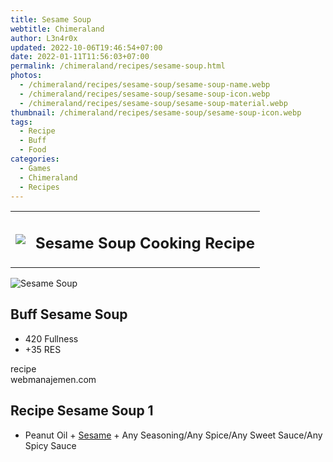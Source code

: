 ```yaml
---
title: Sesame Soup
webtitle: Chimeraland
author: L3n4r0x
updated: 2022-10-06T19:46:54+07:00
date: 2022-01-11T11:56:03+07:00
permalink: /chimeraland/recipes/sesame-soup.html
photos:
  - /chimeraland/recipes/sesame-soup/sesame-soup-name.webp
  - /chimeraland/recipes/sesame-soup/sesame-soup-icon.webp
  - /chimeraland/recipes/sesame-soup/sesame-soup-material.webp
thumbnail: /chimeraland/recipes/sesame-soup/sesame-soup-icon.webp
tags:
  - Recipe
  - Buff
  - Food
categories:
  - Games
  - Chimeraland
  - Recipes
---
```


<section id="bootstrap-wrapper"><link rel="stylesheet" href="https://cdn.statically.io/gh/dimaslanjaka/Web-Manajemen/40ac3225/css/bootstrap-4.5-wrapper.css"/><div class="row mb-2"><div class="col-md-12 mb-2"><table class="table" id="post-info"><tbody><tr><td><img class="d-inline-block me-2" src="/chimeraland/recipes/sesame-soup/sesame-soup-icon.webp" width="auto" height="auto"/></td><td><h1 class="fs-5">Sesame Soup Cooking Recipe</h1></td></tr></tbody></table></div></div><div class="card mb-2"><div class="row g-0"><div class="col-sm-4 position-relative mb-2"><img src="/chimeraland/recipes/sesame-soup/sesame-soup-material.webp" class="card-img fit-cover w-100 h-100" alt="Sesame Soup" data-fancybox="true"/></div><div class="col-sm-8 mb-2"><div class="card-body"><h2 class="card-title fs-5">Buff Sesame Soup</h2><div class="card-text"><ul><li>420 Fullness</li><li>+35 RES</li></ul></div><span class="badge rounded-pill bg-dark">recipe</span></div><div class="card-footer text-end text-muted">webmanajemen.com</div></div></div></div><div class="row mb-2"><div class="col-12 col-lg-6 recipe-item mb-2"><div class="card"><div class="card-body"><h2 class="card-title fs-5">Recipe Sesame Soup 1</h2><div class="card-text"><ul><li>Peanut Oil<span> + </span><a class="text-decoration-none" href="/chimeraland/materials/sesame.html">Sesame</a><span> + </span>Any Seasoning/Any Spice/Any Sweet Sauce/Any Spicy Sauce</li></ul></div></div></div></div></div></section>
